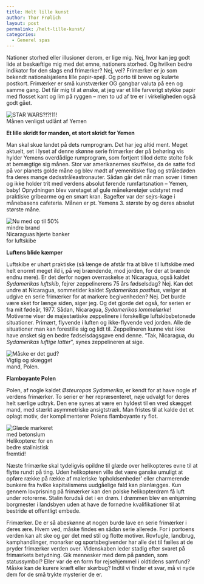 ```yaml
---
title: Helt lille kunst
author: Thor Frølich
layout: post
permalink: /helt-lille-kunst/
categories:
  - Generel spas
---
```

Nationer storhed eller illusioner derom, er lige mig. Nej, hvor kan jeg godt lide at beskæftige mig med det emne, nationers storhed. Og hvilken bedre indikator for den slags end frimærker? Nej, vel? Frimærker er jo som bekendt nationalsjælens lille papir-spejl. Og porto til breve og kulørte postkort. Frimærker er små kunstværker OG gangbar valuta på een og samme gang. Det får mig til at ønske, at jeg var et lille farverigt stykke papir med flosset kant og lim på ryggen – men to ud af tre er i virkeligheden også godt gået.

<div class="bitImage bitCenter" style="width: 378px">
  <img src="http://www.abekat.net/images/stamp_yemen_01.jpg" alt="STAR WARS?!?!11!" /><br /> Månen venligst udlånt af Yemen
</div>

**Et lille skridt for manden, et stort skridt for Yemen**

Man skal skue landet på dets rumprogram. Det har jeg altid ment. Meget aktuelt, set i lyset af denne skønne serie frimærker der på behøring vis hylder Yemens overdådige rumprogram, som fortjent tillod dette stolte folk at bemægtige sig månen. Stor var amerikanernes skuffelse, da de satte fod på vor planets golde måne og blev mødt af yemenitiske flag og stråledøden fra deres mange dødsstråleastronauter. Sådan går det når man sover i timen og ikke holder trit med verdens absolut førende rumfartsnation – Yemen, baby! Oprydningen blev varetaget af gule månekøretøjer udstyret med praktiske gribearme og en smart kran. Bagefter var der sejrs-kage i månebasens cafeteria. Månen er pt. Yemens 3. største by og deres absolut største måne.

<div class="bitImage bitRight" style="width: 188px">
  <img src="http://www.abekat.net/images/stamp_zeppelin_01.jpg" alt="Nu med op til 50% mindre brand" /><br /> Nicaraguas hjerte banker for luftskibe
</div>

**Luftens blide kæmper**

Luftskibe er uhørt praktiske (så længe de afstår fra at blive til luftskibe med helt enormt meget ild i, på vej brændende, mod jorden, for der at brænde endnu mere). Er det derfor nogen overraskelse at Nicaragua, også kaldet *Sydamerikas luftskib*, fejrer zeppelinerens 75 års fødselsdag? Nej. Kan det undre at Nicaragua, sommetider kaldet *Sydamerikas posthus*, vælger at udgive en serie frimærker for at markere begivenheden? Nej. Det burde være sket for længe siden, siger jeg. Og det gjorde det også, for serien er fra mit fødeår, 1977. Sådan, Nicaragua, *Sydamerikas lommelærke*!  
Motiverne viser de majestætiske zeppelinere i forskellige luftskibsbetonede situationer. Primært, flyvende i luften og ikke-flyvende ved jorden. Alle de situationer man kan forestille sig og lidt til. Zeppelineren kunne vist ikke have ønsket sig en bedre fødselsdagsgave end denne. “Tak, Nicaragua, du *Sydamerikas luftige latter*”, synes zeppelineren at sige.

<div class="bitImage bitLeft" style="width: 148px">
  <img src="http://www.abekat.net/images/stamp_polska_01.jpg" alt="Måske er det gud?" /><br /> Vigtig og skægget mand, Polen.
</div>

**Flamboyante Polen**

Polen, af nogle kaldet *Østeuropas Sydamerika*, er kendt for at have nogle af verdens frimærker. To serier er her repræsenteret, nøje udvalgt for deres helt særlige udtryk. Den ene synes at være en hyldest til en vred skægget mand, med stærkt asymmetriske ansigtstræk. Man fristes til at kalde det et oplagt motiv, der komplimenterer Polens flamboyante ry flot.

<div class="bitImage bitRight" style="width: 138px">
  <img src="http://www.abekat.net/images/stamp_polska_02.jpg" alt="Glæde markeret med betonslum" /><br /> Helikoptere: for en bedre stalinistisk fremtid!
</div>

Næste frimærke skal tydeligvis opildne til glæde over helikopteres evne til at flytte rundt på ting. Uden helikopteren ville det være ganske umuligt at opføre række på række af maleriske ‘opholdsenheder’ eller charmerende bunkere fra hvilke kapitalismens uudgåelige fald kan planlægges. Kun gennem lovprisning på frimærker kan den polske helikopterdrøm få luft under rotorerne. Stalin forudså det i en drøm. I drømmen blev en enhjørning borgmester i landsbyen uden at have de fornødne kvalifikationer til at bestride et offentligt embede.

Frimærker. De er så abeskønne at nogen burde lave en serie frimærker i deres ære. Hvem ved, måske findes en sådan serie allerede. For i portoens verden kan alt ske og gør det med stil og flotte motiver. Rovfugle, landbrug, kamphandlinger, monarker og sportsbegivender har alle det til fælles at de pryder frimærker verden over. Videnskaben leder stadig efter svaret på frimærkets betydning. Gik mennesker med dem på panden, som statussymbol? Eller var de en form for rejsehjemmel i oldtidens samfund? Måske kan de kurere kræft eller skørbug? Indtil vi finder et svar, må vi nyde dem for de små trykte mysterier de er.